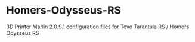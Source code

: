 # Homers-Odysseus-RS
3D Printer Marlin 2.0.9.1 configuration files for Tevo Tarantula RS / Homers Odysseus RS
